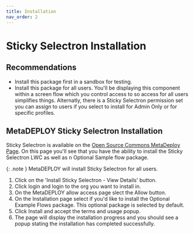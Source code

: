 ```yaml
---
title: Installation
nav_order: 2
---
```


# Sticky Selectron Installation
## Recommendations
- Install this package first in a sandbox for testing.
- Install this package for all users. You'll be displaying this component within a screen flow which you control access to so access for all users simplifies things. Alternatly, there is a Sticky Selectron permission set you can assign to users if you select to install for Admin Only or for specific profiles.

## MetaDEPLOY Sticky Selectron Installation
Sticky Selectron is available on the [Open Source Commons MetaDeploy Page](https://install.salesforce.org/products/sticky-selectron/latest).
On this page you'll see that you have the ability to install the Sticky Selectron LWC as well as n Optional Sample flow package.

{: .note }
MetaDEPLOY will install Sticky Selectron for all users.

1. Click on the 'Install Sticky Selectron - View Details' button.
3. Click login and login to the org you want to install in.
4. On the MetaDEPLOY allow access page slect the Allow button.
5. On the Installation page select if you'd like to install the Optional Example Flows package. This optional package is selected by default.
6. Click Install and accept the terms and usage popup.
7. The page will display the installation progress and you should see a popup stating the installation has completed successfully.







  
